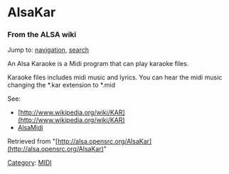 AlsaKar
=======

### From the ALSA wiki

Jump to: [navigation](#mw-head), [search](#p-search)

An Alsa Karaoke is a Midi program that can play karaoke files.

Karaoke files includes midi music and lyrics. You can hear the midi
music changing the \*.kar extension to \*.mid

See:

-   [http://www.wikipedia.org/wiki/KAR](http://www.wikipedia.org/wiki/KAR)
-   [AlsaMidi](/AlsaMidi "AlsaMidi")

Retrieved from
"[http://alsa.opensrc.org/AlsaKar](http://alsa.opensrc.org/AlsaKar)"

[Category](/Special:Categories "Special:Categories"):
[MIDI](/Category:MIDI "Category:MIDI")

